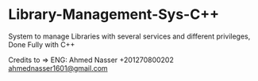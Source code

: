 # Library-Management-Sys-C++

System to manage Libraries with several services and different privileges, Done Fully with C++

Credits to =>
     ENG: Ahmed Nasser
     +201270800202
     ahmednasser1601@gmail.com
